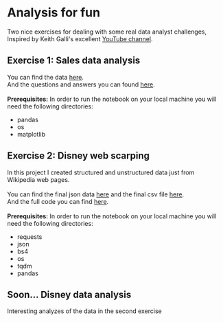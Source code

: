 # Analysis for fun
Two nice exercises for dealing with some real data analyst challenges, Inspired by Keith Galli's excellent [YouTube channel](https://www.youtube.com/channel/UCq6XkhO5SZ66N04IcPbqNcw).

## Exercise 1: Sales data analysis
You can find the data [here](https://github.com/itsikshteinberger/Analysis-for-fun/tree/main/Sales%20data%20analysis/Sales_Data).<br/>
And the questions and answers you can found [here](https://github.com/itsikshteinberger/Analysis-for-fun/blob/main/Sales%20data%20analysis/Sales%20Data%20Analysis.ipynb).<br/><br/>
__Prerequisites:__
In order to run the notebook on your local machine you will need the following directories:
* pandas
* os
* matplotlib

## Exercise 2: Disney web scarping
In this project I created structured and unstructured data just from Wikipedia web pages.<br/><br/>
You can find the final json data [here](https://github.com/itsikshteinberger/Analysis-for-fun/blob/main/Disney%20web%20scraping/disney_data.json) and the final csv file [here](https://github.com/itsikshteinberger/Analysis-for-fun/blob/main/Disney%20web%20scraping/movie_data.csv).<br/>
And the full code you can find [here](https://github.com/itsikshteinberger/Analysis-for-fun/blob/main/Disney%20web%20scraping/Disney%20web%20scraping.ipynb).
<br/><br/>
__Prerequisites:__
In order to run the notebook on your local machine you will need the following directories:
* requests
* json 
* bs4
* os
* tqdm
* pandas

## Soon... Disney data analysis
Interesting analyzes of the data in the second exercise
